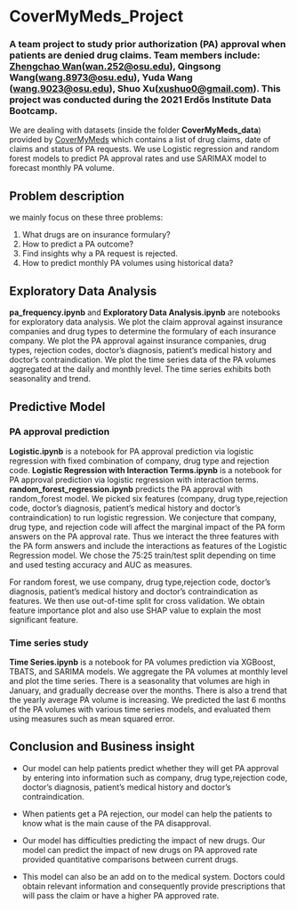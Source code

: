 # CoverMyMeds_Project
### A team project to study prior authorization (PA) approval when patients are denied drug claims. Team members include: [Zhengchao Wan](https://zhengchaow.github.io)(wan.252@osu.edu), Qingsong Wang(wang.8973@osu.edu), Yuda Wang (wang.9023@osu.edu), Shuo Xu(xushuo0@gmail.com). This project was conducted during the 2021 Erdős Institute Data Bootcamp. 

We are dealing with datasets (inside the folder **CoverMyMeds_data**) provided by [CoverMyMeds](https://www.covermymeds.com/main/) which contains a list of drug claims, date of claims and status of PA requests. We use Logistic regression and random forest models to predict PA approval rates and use SARIMAX model to forecast monthly PA volume.

## Problem description
we mainly focus on these three problems:
1. What drugs are on insurance formulary?
2. How to predict a PA outcome?
3. Find insights why a PA request is rejected.
4. How to predict monthly PA volumes using historical data?

## Exploratory Data Analysis
**pa_frequency.ipynb** and **Exploratory Data Analysis.ipynb** are notebooks for exploratory data analysis.
We plot the claim approval against insurance companies and drug types to determine the formulary of each insurance company. We plot the PA approval against insurance companies, drug types, rejection codes, doctor’s diagnosis, patient’s medical history and doctor’s contraindication. We plot the time series data of the PA volumes aggregated at the daily and monthly level. The time series exhibits both seasonality and trend. 

## Predictive Model
### PA approval prediction
**Logistic.ipynb** is a notebook for PA approval prediction via logistic regression with fixed combination of company, drug type and rejection code.
**Logistic Regression with Interaction Terms.ipynb** is a notebook for PA approval prediction via logistic regression with interaction terms.
**random_forest_regression.ipynb** predicts the PA approval with random_forest model.
We picked six features (company, drug type,rejection code, doctor’s diagnosis, patient’s medical history and doctor’s contraindication) to run logistic regression. We conjecture that company, drug type, and rejection code will affect the marginal impact of the PA form answers on the PA approval rate. Thus we interact the three features with the PA form answers and include the interactions as features of the Logistic Regression model. We chose the 75:25 train/test split depending on time and used testing accuracy and AUC as measures. 

For random forest, we use company, drug type,rejection code, doctor’s diagnosis, patient’s medical history and doctor’s contraindication as features. We then use out-of-time split for cross validation. We obtain feature importance plot and also use SHAP value to explain the most significant feature. 


### Time series study
**Time Series.ipynb** is a notebook for PA volumes prediction via XGBoost, TBATS, and SARIMA models.
We aggregate the PA volumes at monthly level and plot the time series. There is a seasonality that volumes are high in January, and gradually decrease over the months. There is also a trend that the yearly average PA volume is increasing. We predicted the last 6 months of the PA volumes with various time series models, and evaluated them using measures such as mean squared error.



## Conclusion and Business insight
- Our model can help patients predict whether they will get PA approval by entering into information such as company, drug type,rejection code, doctor’s diagnosis, patient’s medical history and doctor’s contraindication. 

- When patients get a PA rejection, our model can help the patients to know what is the main cause of the PA disapproval.

- Our model has difficulties predicting the impact of new drugs. Our model can predict the impact of new drugs on PA approved rate provided quantitative comparisons between current drugs.

- This model can also be an add on to the medical system. Doctors could obtain relevant information and consequently provide prescriptions that will pass the claim or have a higher PA approved rate.
